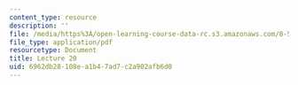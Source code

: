```yaml
---
content_type: resource
description: ''
file: /media/https%3A/open-learning-course-data-rc.s3.amazonaws.com/8-592j-statistical-physics-in-biology-spring-2011/6962db28108ea1b47ad7c2a902afb6d0_MIT8_592JS11_lec20.pdf
file_type: application/pdf
resourcetype: Document
title: Lecture 20
uid: 6962db28-108e-a1b4-7ad7-c2a902afb6d0
---
```

